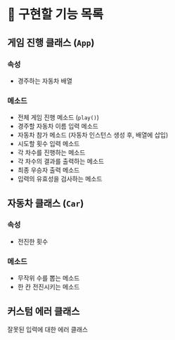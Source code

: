 # 🚀 구현할 기능 목록

## 게임 진행 클래스 (`App`)

### 속성

- 경주하는 자동차 배열

### 메소드

- 전체 게임 진행 메소드 (`play()`)
- 경주할 자동차 이름 입력 메소드
- 자동차 참가 메소드 (자동차 인스턴스 생성 후, 배열에 삽입)
- 시도할 횟수 입력 메소드
- 각 차수를 진행하는 메소드
- 각 차수의 결과를 출력하는 메소드
- 최종 우승자 출력 메소드
- 입력의 유효성을 검사하는 메소드

## 자동차 클래스 (`Car`)

### 속성

- 전진한 횟수

### 메소드

- 무작위 수를 뽑는 메소드
- 한 칸 전진시키는 메소드

## 커스텀 에러 클래스

잘못된 입력에 대한 에러 클래스

